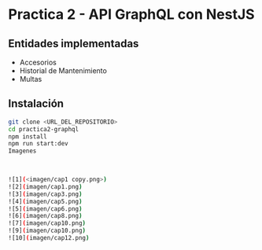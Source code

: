 # Practica 2 - API GraphQL con NestJS

## Entidades implementadas
- Accesorios
- Historial de Mantenimiento
- Multas

## Instalación

```bash
git clone <URL_DEL_REPOSITORIO>
cd practica2-graphql
npm install
npm run start:dev
Imagenes

 

![1](<imagen/cap1 copy.png>)
![2](imagen/cap1.png)
![3](imagen/cap3.png)
![4](imagen/cap5.png)
![5](imagen/cap6.png)
![6](imagen/cap8.png)
![7](imagen/cap10.png)
![9](imagen/cap10.png)
![10](imagen/cap12.png)